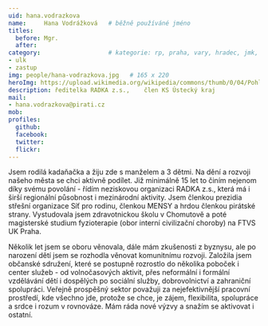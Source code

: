 ```yaml
---
uid: hana.vodrazkova
name:     Hana Vodrážková  	# běžně používáné jméno
titles:
  before: Mgr. 
  after:
category:                 	# kategorie: rp, praha, vary, hradec, jmk, senat
- ulk
- zastup
img: people/hana-vodrazkova.jpg   # 165 x 220
heroImg: https://upload.wikimedia.org/wikipedia/commons/thumb/0/04/Pohled_z_vyhl%C3%ADdky_Skály_na_Úst%C3%AD_nad_Labem%2C_05-2013.JPG/1920px-Pohled_z_vyhl%C3%ADdky_Skály_na_Úst%C3%AD_nad_Labem%2C_05-2013.JPG
description: ředitelka RADKA z.s.,    člen KS Ústecký kraj           	# kratký popis, max 160 znaků
mail: 
- hana.vodrazkova@pirati.cz
mob:	
profiles:
  github:
  facebook: 
  twitter: 
  flickr: 
---
```

Jsem rodilá kadaňačka a žiju zde s manželem a 3 dětmi. Na dění a rozvoji našeho města se chci aktivně podílet. Již minimálně 15 let to činím nejenom díky svému povolání - řídím neziskovou organizaci RADKA z.s., která má i širší regionální působnost i mezinárodní aktivity. Jsem členkou prezidia střešní organizace Síť pro rodinu, členkou MENSY a hrdou členkou pirátské strany. Vystudovala jsem zdravotnickou školu v Chomutově a poté magisterské studium fyzioterapie (obor interní civilizační choroby) na FTVS UK Praha. 

Několik let jsem se oboru věnovala, dále mám zkušenosti z byznysu, ale po narození dětí jsem se rozhodla věnovat komunitnímu rozvoji. Založila jsem občanské sdružení, které se postupně rozrostlo do několika poboček i center služeb - od volnočasových aktivit, přes neformální i formální vzdělávání dětí i dospělých po sociální služby, dobrovolnictví a zahraniční spolupráci. Veřejně prospěšný sektor považuji za nejefektivnější pracovní prostředí, kde všechno jde, protože se chce, je zájem, flexibilita, spolupráce a srdce i rozum v rovnováze. Mám ráda nové výzvy a snažím se aktivovat i ostatní.
